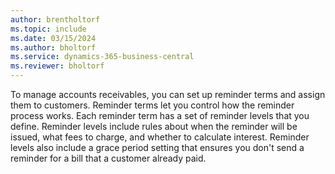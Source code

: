 ```yaml
---
author: brentholtorf
ms.topic: include
ms.date: 03/15/2024
ms.author: bholtorf
ms.service: dynamics-365-business-central
ms.reviewer: bholtorf
---
```

To manage accounts receivables, you can set up reminder terms and assign them to customers. Reminder terms let you control how the reminder process works. Each reminder term has a set of reminder levels that you define. Reminder levels include rules about when the reminder will be issued, what fees to charge, and whether to calculate interest. Reminder levels also include a grace period setting that ensures you don't send a reminder for a bill that a customer already paid.
